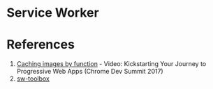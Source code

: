 # Service Worker



# References

1. [Caching images by function](https://youtu.be/goafiwzhKMI?t=1553) - Video: Kickstarting Your Journey to Progressive Web Apps (Chrome Dev Summit 2017)
1. [sw-toolbox](https://github.com/GoogleChromeLabs/sw-toolbox) 